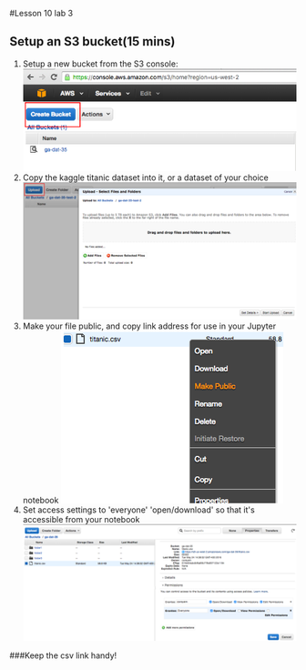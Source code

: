 #Lesson 10 lab 3
## Setup an S3 bucket(15 mins)
1. Setup a new bucket from the S3 console:
![](https://raw.githubusercontent.com/coreym/DAT-35-class-10/master/assets/create_bucket.png)
2. Copy the kaggle titanic dataset into it, or a dataset of your choice
![](https://raw.githubusercontent.com/coreym/DAT-35-class-10/master/assets/upload_files.png)
3. Make your file public, and copy link address for use in your Jupyter notebook
![](https://raw.githubusercontent.com/coreym/DAT-35-class-10/master/assets/make_asset_public.png)
4. Set access settings to 'everyone' 'open/download' so that it's accessible from your notebook
![](https://raw.githubusercontent.com/coreym/DAT-35-class-10/master/assets/set_csv_permissions.png)

###Keep the csv link handy!
